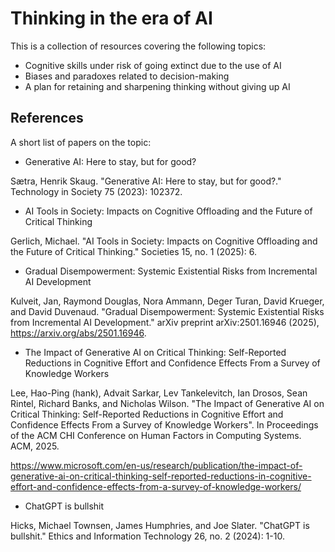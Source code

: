 # Thinking in the era of AI

This is a collection of resources covering the following topics:

- Cognitive skills under risk of going extinct due to the use of AI
- Biases and paradoxes related to decision-making
- A plan for retaining and sharpening thinking without giving up AI

## References

A short list of papers on the topic:

- Generative AI: Here to stay, but for good?

Sætra, Henrik Skaug. "Generative AI: Here to stay, but for good?." Technology in Society 75 (2023): 102372.

- AI Tools in Society: Impacts on Cognitive Offloading and the Future of Critical Thinking

Gerlich, Michael. "AI Tools in Society: Impacts on Cognitive Offloading and the Future of Critical Thinking." Societies 15, no. 1 (2025): 6.

- Gradual Disempowerment: Systemic Existential Risks from Incremental AI Development

Kulveit, Jan, Raymond Douglas, Nora Ammann, Deger Turan, David Krueger, and David Duvenaud. "Gradual Disempowerment: Systemic Existential Risks from Incremental AI Development." arXiv preprint arXiv:2501.16946 (2025), https://arxiv.org/abs/2501.16946.

- The Impact of Generative AI on Critical Thinking: Self-Reported Reductions in Cognitive Effort and Confidence Effects From a Survey of Knowledge Workers

Lee, Hao-Ping (hank), Advait Sarkar, Lev Tankelevitch, Ian Drosos, Sean Rintel, Richard Banks, and Nicholas Wilson. "The Impact of Generative AI on Critical Thinking: Self-Reported Reductions in Cognitive Effort and Confidence Effects From a Survey of Knowledge Workers". In Proceedings of the ACM CHI Conference on Human Factors in Computing Systems. ACM, 2025. 

https://www.microsoft.com/en-us/research/publication/the-impact-of-generative-ai-on-critical-thinking-self-reported-reductions-in-cognitive-effort-and-confidence-effects-from-a-survey-of-knowledge-workers/

- ChatGPT is bullshit

Hicks, Michael Townsen, James Humphries, and Joe Slater. "ChatGPT is bullshit." Ethics and Information Technology 26, no. 2 (2024): 1-10.